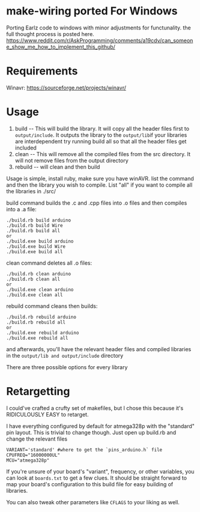 make-wiring ported For Windows
===========
Porting Earlz code to windows with minor adjustments for functunality.
the full thought process is posted here.
https://www.reddit.com/r/AskProgramming/comments/a19cdv/can_someone_show_me_how_to_implement_this_github/

# Requirements
Winavr: https://sourceforge.net/projects/winavr/

# Usage

1. build -- This will build the library. It will copy all the header files first to `output/include`. It outputs the library to the `output/lib`if your libraries are interdependent try running build all so that all the header files get included
2. clean -- This will remove all the compiled files from the src directory. It will not remove files from the output directory
3. rebuild -- will clean and then build

Usage is simple, install ruby, make sure you have winAVR.
list the command and then the library you wish to compile. List "all" if you want to compile all the libraries in ./src/

build command builds the .c and .cpp files into .o files and then compiles into a .a file:

    ./build.rb build arduino
    ./build.rb build Wire
    ./build.rb build all
	or
    ./build.exe build arduino
    ./build.exe build Wire
    ./build.exe build all
	
   clean command deletes all .o files:
   
    ./build.rb clean arduino
	./build.rb clean all
	or
    ./build.exe clean arduino
	./build.exe clean all
	
   rebuild command cleans then builds:
   
    ./build.rb rebuild arduino
    ./build.rb rebuild all
	or
	./build.exe rebuild arduino
    ./build.exe rebuild all


and afterwards, you'll have the relevant header files and compiled libraries in the `output/lib and output/include` directory

There are three possible options for every library



# Retargetting

I could've crafted a crufty set of makefiles, but I chose this because it's RIDICULOUSLY EASY to retarget. 

I have everything configured by default for atmega328p with the "standard" pin layout. This is trivial to change though. 
Just open up build.rb and change the relevant files

    VARIANT='standard' #where to get the `pins_arduino.h` file
    CPUFREQ="16000000UL"
    MCU="atmega328p"

If you're unsure of your board's "variant", frequency, or other variables, you can look at `boards.txt` to get a few clues.
It should be straight forward to map your board's configuration to this build file for easy building of libraries.

You can also tweak other parameters like `CFLAGS` to your liking as well.


